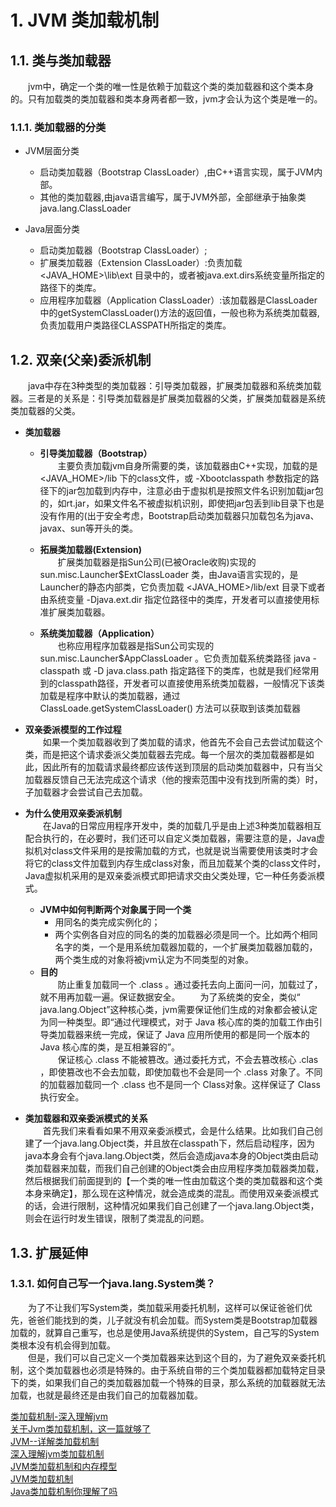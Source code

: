 # 1. JVM 类加载机制

## 1.1. 类与类加载器
&emsp;&emsp;jvm中，确定一个类的唯一性是依赖于加载这个类的类加载器和这个类本身的。只有加载类的类加载器和类本身两者都一致，jvm才会认为这个类是唯一的。

### 1.1.1. 类加载器的分类
- JVM层面分类
    - 启动类加载器（Bootstrap ClassLoader）,由C++语言实现，属于JVM内部。
    - 其他的类加载器,由java语言编写，属于JVM外部，全部继承于抽象类java.lang.ClassLoader

- Java层面分类
    - 启动类加载器（Bootstrap ClassLoader）;
    - 扩展类加载器（Extension ClassLoader）:负责加载<JAVA_HOME>\lib\ext 目录中的，或者被java.ext.dirs系统变量所指定的路径下的类库。
    - 应用程序加载器（Application ClassLoader）:该加载器是ClassLoader中的getSystemClassLoader()方法的返回值，一般也称为系统类加载器,负责加载用户类路径CLASSPATH所指定的类库。

## 1.2. 双亲(父亲)委派机制
&emsp;&emsp;java中存在3种类型的类加载器：引导类加载器，扩展类加载器和系统类加载器。三者是的关系是：引导类加载器是扩展类加载器的父类，扩展类加载器是系统类加载器的父类。

- **类加载器**
    - **引导类加载器（Bootstrap）**<br>
    &emsp;&emsp;主要负责加载jvm自身所需要的类，该加载器由C++实现，加载的是 <JAVA_HOME>/lib 下的class文件，或 -Xbootclasspath 参数指定的路径下的jar包加载到内存中，注意必由于虚拟机是按照文件名识别加载jar包的，如rt.jar，如果文件名不被虚拟机识别，即使把jar包丢到lib目录下也是没有作用的(出于安全考虑，Bootstrap启动类加载器只加载包名为java、javax、sun等开头的类。

    - **拓展类加载器(Extension)**<br>
    &emsp;&emsp;扩展类加载器是指Sun公司(已被Oracle收购)实现的 sun.misc.Launcher$ExtClassLoader 类，由Java语言实现的，是Launcher的静态内部类，它负责加载 <JAVA_HOME>/lib/ext 目录下或者由系统变量 -Djava.ext.dir 指定位路径中的类库，开发者可以直接使用标准扩展类加载器。

    - **系统类加载器（Application）**<br>
    &emsp;&emsp;也称应用程序加载器是指Sun公司实现的 sun.misc.Launcher$AppClassLoader 。它负责加载系统类路径 java -classpath 或 -D java.class.path 指定路径下的类库，也就是我们经常用到的classpath路径，开发者可以直接使用系统类加载器，一般情况下该类加载是程序中默认的类加载器，通过 ClassLoade.getSystemClassLoader() 方法可以获取到该类加载器

- **双亲委派模型的工作过程**<br>
&emsp;&emsp;如果一个类加载器收到了类加载的请求，他首先不会自己去尝试加载这个类，而是把这个请求委派父类加载器去完成。每一个层次的类加载器都是如此，因此所有的加载请求最终都应该传送到顶层的启动类加载器中，只有当父加载器反馈自己无法完成这个请求（他的搜索范围中没有找到所需的类）时，子加载器才会尝试自己去加载。

- **为什么使用双亲委派机制**<br>
&emsp;&emsp;在Java的日常应用程序开发中，类的加载几乎是由上述3种类加载器相互配合执行的，在必要时，我们还可以自定义类加载器，需要注意的是，Java虚拟机对class文件采用的是按需加载的方式，也就是说当需要使用该类时才会将它的class文件加载到内存生成class对象，而且加载某个类的class文件时，Java虚拟机采用的是双亲委派模式即把请求交由父类处理，它一种任务委派模式。
    - **JVM中如何判断两个对象属于同一个类**
        - 用同名的类完成实例化的；
        - 两个实例各自对应的同名的类的加载器必须是同一个。比如两个相同名字的类，一个是用系统加载器加载的，一个扩展类加载器加载的，两个类生成的对象将被jvm认定为不同类型的对象。
    - **目的**<br>
        &emsp;&emsp;防止重复加载同一个 .class 。通过委托去向上面问一问，加载过了，就不用再加载一遍。保证数据安全。
        &emsp;&emsp;为了系统类的安全，类似“ java.lang.Object”这种核心类，jvm需要保证他们生成的对象都会被认定为同一种类型。即“通过代理模式，对于 Java 核心库的类的加载工作由引导类加载器来统一完成，保证了 Java 应用所使用的都是同一个版本的 Java 核心库的类，是互相兼容的”。<br>
        &emsp;&emsp;保证核心 .class 不能被篡改。通过委托方式，不会去篡改核心 .clas ，即使篡改也不会去加载，即使加载也不会是同一个 .class 对象了。不同的加载器加载同一个 .class 也不是同一个 Class对象。这样保证了 Class 执行安全。

- **类加载器和双亲委派模式的关系**<br>
&emsp;&emsp;首先我们来看看如果不用双亲委派模式，会是什么结果。比如我们自己创建了一个java.lang.Object类，并且放在classpath下，然后启动程序，因为java本身会有个java.lang.Object类，然后会造成java本身的Object类由启动类加载器来加载，而我们自己创建的Object类会由应用程序类加载器类加载，然后根据我们前面提到的【一个类的唯一性由加载这个类的类加载器和这个类本身来确定】，那么现在这种情况，就会造成类的混乱。而使用双亲委派模式的话，会进行限制，这种情况如果我们自己创建了一个java.lang.Object类，则会在运行时发生错误，限制了类混乱的问题。

## 1.3. 扩展延伸
### 1.3.1. 如何自己写一个java.lang.System类？
&emsp;&emsp;为了不让我们写System类，类加载采用委托机制，这样可以保证爸爸们优先，爸爸们能找到的类，儿子就没有机会加载。而System类是Bootstrap加载器加载的，就算自己重写，也总是使用Java系统提供的System，自己写的System类根本没有机会得到加载。<br>
&emsp;&emsp;但是，我们可以自己定义一个类加载器来达到这个目的，为了避免双亲委托机制，这个类加载器也必须是特殊的。由于系统自带的三个类加载器都加载特定目录下的类，如果我们自己的类加载器加载一个特殊的目录，那么系统的加载器就无法加载，也就是最终还是由我们自己的加载器加载。


<!-- 参考资料 -->
[类加载机制-深入理解jvm](https://www.jianshu.com/p/3556a6cca7e5)<br>
[关于Jvm类加载机制，这一篇就够了](https://www.cnblogs.com/zhxiansheng/p/11128589.html)<br>
[JVM--详解类加载机制](https://blog.csdn.net/xiao__jia__jia/article/details/81044621)<br>
[深入理解jvm类加载机制](https://blog.csdn.net/sinat_29774479/article/details/100123235)<br>
[JVM类加载机制和内存模型](https://www.cnblogs.com/ywb-articles/p/11219325.html)<br>
[JVM类加载机制](https://www.jianshu.com/p/74f0501493b3)<br>
[Java类加载机制你理解了吗](https://baijiahao.baidu.com/s?id=1636309817155065432&wfr=spider&for=pc)<br>